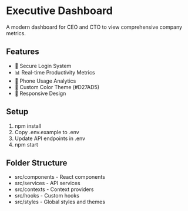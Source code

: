 # Executive Dashboard

A modern dashboard for CEO and CTO to view comprehensive company metrics.

## Features
- 🔐 Secure Login System
- 📊 Real-time Productivity Metrics
- 📱 Phone Usage Analytics
- 🎨 Custom Color Theme (#D27AD5)
- 📱 Responsive Design

## Setup
1. npm install
2. Copy .env.example to .env
3. Update API endpoints in .env
4. npm start

## Folder Structure
- src/components - React components
- src/services - API services
- src/contexts - Context providers
- src/hooks - Custom hooks
- src/styles - Global styles and themes